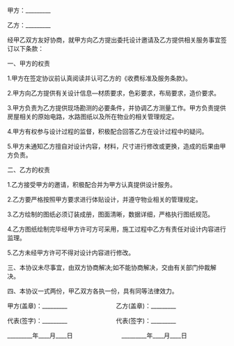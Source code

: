 
 


甲方：_________


乙方：_________


经甲乙双方友好协商，就甲方向乙方提出委托设计邀请及乙方提供相关服务事宜签订以下条款：


一、甲方的权责


1.甲方在签定协议前认真阅读并认可乙方的《收费标准及服务条款》。


2.甲方向乙方提供有关设计信息—材质要求，色彩要求，布局要求，造价要求。


3.甲方负责为乙方提供现场勘测的必要条件，并协调乙方测量工作。甲方负责提供房屋相关的原始电路，水路图纸以及所在物业的相关管理规定。


4.甲方有权参与设计过程的监督，积极配合回答乙方在设计过程中的疑问。


5.甲方未通知乙方擅自对设计内容，材料，尺寸进行修改或更换，造成的后果由甲方负责。


二、乙方的权责


1.乙方接受甲方的邀请，积极配合并为甲方认真提供设计服务。


2.乙方要严格按照甲方要求进行体贴设计，并遵守物业相关的管理规定。


3.乙方绘制的图纸必须订装成册，图面清晰，数据详细，严格执行图纸规范。


4.乙方图纸绘制完毕经甲方许可方可采用，施工过程中乙方有责任对设计内容进行监理。


5.乙方未经甲方许可不得对设计内容进行修改。


三、本协议未尽事宜，由双方协商解决;如不能协商解决，交由有关部门仲裁解决。


四、本协议一式两份，甲乙双方各执一份，具有同等法律效力。


甲方(盖章)：_________　　　　　　　　乙方(盖章)：_________


代表(签字)：_________　　　　　　　　代表(签字)：_________


_________年____月____日　　　　　　　　_________年____月____日
 


 

 
 
 
 
 
  


  
 

  


  


  
 
 
 
 

